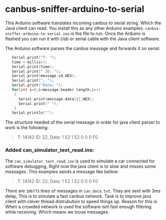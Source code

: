 # canbus-sniffer-arduino-to-serial

This Arduino software translates incoming canbus to serial string. Which the Java client can read.
You install this as any other Arduino examples. ``canbus-sniffer-arduino-to-serial.ino`` is the file to run.
Once the Arduino is flashed you can run it with Usb or serial cable with the Java client software.


The Arduino software parses the canbus message and forwards it on serial:
```c++
   Serial.print("T: ");
   time = millis();
   Serial.print(time);
   Serial.print(" ID: ");
   Serial.print(message.id,HEX);
   Serial.print(", ");
   Serial.print("Data: ");
   for(int i=0;i<message.header.length;i++)
    {
      Serial.print(message.data[i],HEX);
      Serial.print(" ");
    }
   Serial.println("");
```

The structure needed of the serial message in order for java client parser to work is the following:
>T: 14142 ID: 22, Data: 1 E2 1 E2 0 0 0 F0


### Added can_simulator_text_read.ino:
The `can_simulator_text_read.ino` is used to simulate a car connected for software debugging,
Right now the java client is to slow and misses some messages. 
This examples sends a message like bellow: 
>T: 14142 ID: 22, Data: 1 E2 1 E2 0 0 0 F0


There are `106775` lines of messages in `can_data.txt`. They are sent with 3ms delay, This is to simulate a fast canbus network.
Task is to improve java client with clever thread distrubution to speed things up.
Reason for this is. When a crowded network is used the software isnt fast enough filtering while receiving. Which means we loose messages.

